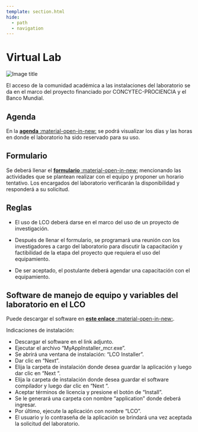 ```yaml
---
template: section.html
hide:
  - path
  - navigation
---
```


# Virtual Lab

![Image title](https://www.inictel-uni.edu.pe/wp-content/uploads/2020/05/Contrato-015-2018.jpg)

El acceso de la comunidad académica a las instalaciones del laboratorio se da en el marco del proyecto financiado por CONCYTEC-PROCIENCIA y el Banco Mundial.

## Agenda

En la [**agenda** :material-open-in-new:](https://lco.skedda.com/register?i=78007&k=jb6_pGseQOAF4XTBJ9R1NwyvajEMlRNe) se podrá visualizar los días y las horas en donde el laboratorio ha sido reservado para su uso.

## Formulario

Se deberá llenar el [**formulario** :material-open-in-new:](https://forms.office.com/pages/responsepage.aspx?id=PWFThg0IfEiR7GT8R2zx2FKmT1EsDHRJtC3yCRVl_tZUQ0xWVFdFNTNUUkVHNkFXNThJRU4yMDBVSS4u) mencionando las actividades que se plantean realizar con el equipo y proponer un horario tentativo. Los encargados del laboratorio verificarán la disponibilidad y responderá a su solicitud.

## Reglas

- El uso de LCO deberá darse en el marco del uso de un proyecto de investigación.

- Después de llenar el formulario, se programará una reunión con los investigadores a cargo del laboratorio para discutir la capacitación y factibilidad de la etapa del proyecto que requiera el uso del equipamiento.

- De ser aceptado, el postulante deberá agendar una capacitación con el equipamiento.

## Software de manejo de equipo y variables del laboratorio en el LCO

Puede descargar el software en [**este enlace** :material-open-in-new:](https://drive.google.com/drive/folders/1yVbw-uR91ltVdGuyDkNbtuxtkKjKf7CT?usp=sharing).

Indicaciones de instalación:

- Descargar el software en el link adjunto.
- Ejecutar el archivo “MyAppInstaller_mcr.exe”.
- Se abrirá una ventana de instalación: “LCO Installer”.
- Dar clic en “Next”.
- Elija la carpeta de instalación donde desea guardar la aplicación y luego dar clic en “Next “.
- Elija la carpeta de instalación donde desea guardar el software compilador y luego dar clic en “Next “.
- Aceptar términos de licencia y presione el botón de “Install”.
- Se le generará una carpeta con nombre “application” donde deberá ingresar.
- Por último, ejecute la aplicación con nombre “LCO”.
- El usuario y lo contraseña de la aplicación se brindará una vez aceptada la solicitud del laboratorio.
